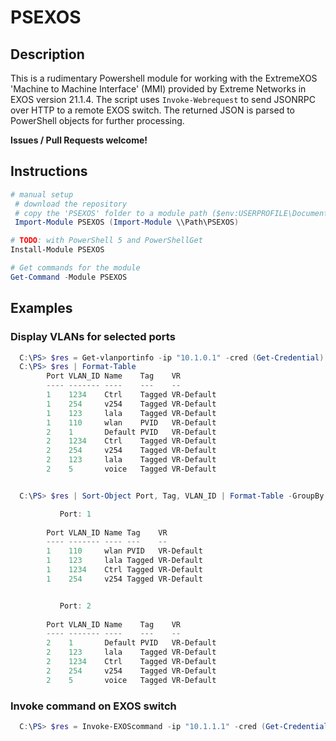 # PSEXOS

## Description

This is a rudimentary Powershell module for working with the ExtremeXOS 'Machine to Machine Interface' (MMI) provided by Extreme Networks in EXOS version 21.1.4.
The script uses `Invoke-Webrequest` to send JSONRPC over HTTP to a remote EXOS switch. The returned JSON is parsed to PowerShell objects for further processing.

**Issues / Pull Requests welcome!**

## Instructions

````PowerShell
# manual setup
 # download the repository
 # copy the 'PSEXOS' folder to a module path ($env:USERPROFILE\Documents\WindowsPowerShell\Modules\)
 Import-Module PSEXOS (Import-Module \\Path\PSEXOS)

# TODO: with PowerShell 5 and PowerShellGet
Install-Module PSEXOS

# Get commands for the module
Get-Command -Module PSEXOS
````

## Examples

### Display VLANs for selected ports

````PowerShell
  C:\PS> $res = Get-vlanportinfo -ip "10.1.0.1" -cred (Get-Credential) -ports "1-2"
  C:\PS> $res | Format-Table
        Port VLAN_ID Name    Tag    VR
        ---- ------- ----    ---    --
        1    1234    Ctrl    Tagged VR-Default
        1    254     v254    Tagged VR-Default
        1    123     lala    Tagged VR-Default
        1    110     wlan    PVID   VR-Default
        2    1       Default PVID   VR-Default
        2    1234    Ctrl    Tagged VR-Default
        2    254     v254    Tagged VR-Default
        2    123     lala    Tagged VR-Default
        2    5       voice   Tagged VR-Default


  C:\PS> $res | Sort-Object Port, Tag, VLAN_ID | Format-Table -GroupBy Port -auto

           Port: 1
       
        Port VLAN_ID Name Tag    VR
        ---- ------- ---- ---    --
        1    110     wlan PVID   VR-Default
        1    123     lala Tagged VR-Default
        1    1234    Ctrl Tagged VR-Default
        1    254     v254 Tagged VR-Default


           Port: 2
       
        Port VLAN_ID Name    Tag    VR
        ---- ------- ----    ---    --
        2    1       Default PVID   VR-Default
        2    123     lala    Tagged VR-Default
        2    1234    Ctrl    Tagged VR-Default
        2    254     v254    Tagged VR-Default
        2    5       voice   Tagged VR-Default
````

### Invoke command on EXOS switch

````Powershell
  C:\PS> $res = Invoke-EXOScommand -ip "10.1.1.1" -cred (Get-Credential) -cmd "show vlan"
  